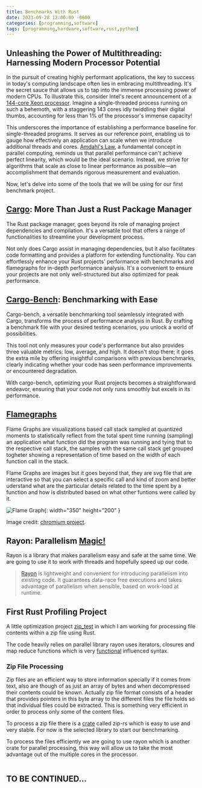 ```yaml
---
title: Benchmarks With Rust
date: 2023-09-28 12:00:00 -0600
categories: [programming,software]
tags: [programming,hardware,software,rust,python]
---
```


## Unleashing the Power of Multithreading: Harnessing Modern Processor Potential

In the pursuit of creating highly performant applications, the key to success in today's computing landscape often lies in embracing multithreading. It's the secret sauce that allows us to tap into the immense processing power of modern CPUs. To illustrate this, consider Intel's recent announcement of a [144-core Xeon processor](https://www.tomshardware.com/news/intel-details-sierra-forest-and-granite-rapids-architecture-xeon-roadmap). Imagine a single-threaded process running on such a behemoth, with a staggering 143 cores idly twiddling their digital thumbs, accounting for less than 1% of the processor's immense capacity!

This underscores the importance of establishing a performance baseline for single-threaded programs. It serves as our reference point, enabling us to gauge how effectively an application can scale when we introduce additional threads and cores. [Amdahl's Law](https://en.wikipedia.org/wiki/Amdahl%27s_law), a fundamental concept in parallel computing, reminds us that parallel performance can't achieve perfect linearity, which would be the ideal scenario. Instead, we strive for algorithms that scale as close to linear performance as possible—an accomplishment that demands rigorous measurement and evaluation.

Now, let's delve into some of the tools that we will be using for our first benchmark project.

## [Cargo](https://doc.rust-lang.org/cargo): More Than Just a Rust Package Manager

The Rust package manager, goes beyond its role of managing project dependencies and compilation. It's a versatile tool that offers a range of functionalities to streamline your development process.

Not only does Cargo assist in managing dependencies, but it also facilitates code formatting and provides a platform for extending functionality. You can effortlessly enhance your Rust projects' performance with benchmarks and flamegraphs for in-depth performance analysis. It's a convenient to ensure your projects are not only well-structured but also optimized for peak performance.


## [Cargo-Bench](https://doc.rust-lang.org/cargo/commands/cargo-bench.html): Benchmarking with Ease

Cargo-bench, a versatile benchmarking tool seamlessly integrated with Cargo, transforms the process of performance analysis in Rust. By crafting a benchmark file with your desired testing scenarios, you unlock a world of possibilities.

This tool not only measures your code's performance but also provides three valuable metrics: low, average, and high. It doesn't stop there; it goes the extra mile by offering insightful comparisons with previous benchmarks, clearly indicating whether your code has seen performance improvements or encountered degradation.

With cargo-bench, optimizing your Rust projects becomes a straightforward endeavor, ensuring that your code not only runs smoothly but excels in its performance.

## [Flamegraphs](https://www.brendangregg.com/flamegraphs.html) 

Flame Graphs are visualizations based call stack sampled at quantized moments to statistically reflect from the total spent time running (sampling) an application what function did the program was running and tying that to the respective call stack, the samples with the same call stack get grouped togheter showing a representation of time based on the width of each function call in the stack.

Flame Graphs are images but it goes beyond that, they are svg file that are interactive so that you can select a specific call and kind of zoom and better uderstand what are the particular details related to the time spent by a function and how is distributed based on what other funtions were called by it.

![Flame Graph](https://www.chromium.org/developers/profiling-flame-graphs/flamegraph.png){: width="350" height="200" }

Image credit: [chromium project](https://www.chromium.org/developers/profiling-flame-graphs/).

## Rayon: Parallelism [Magic!](https://developers.redhat.com/blog/2021/04/30/how-rust-makes-rayons-data-parallelism-magical)

Rayon is a library that makes parallelism easy and safe at the same time. We are going to use it to work with threads and hopefully speed up our code.

>[Rayon](https://docs.rs/rayon/latest/rayon/) is lightweight and convenient for introducing parallelism into existing code. It guarantees data-race free executions and takes advantage of parallelism when sensible, based on work-load at runtime.

## First Rust Profiling Project

A little optimization project [zip_test](https://github.com/horahh/zip_test) in which I am working for processing file contents within a zip file using Rust.

The code heavily relies on parallel library rayon uses iterators, closures and map reduce functions which is very [functional](https://doc.rust-lang.org/book/ch13-00-functional-features.html) influenced syntax.

### Zip File Processing

Zip files are an efficient way to store information specially if it comes from text, also  are though of as just an array of bytes and when decompressed their contents could be known. Actually zip file format consists of a header that provides pointers in this byte array to the different files the file holds so that individual files could be extracted. This is something very efficient in order to process only some of the content files.

To process a zip file there is a [crate](https://doc.rust-lang.org/book/ch07-01-packages-and-crates.html) called zip-rs which is easy to use and very stable. For now is the selected library to start our benchmarking.

To process the files efficiently we are going to use rayon which is another crate for parallel processing, this way will allow us to take the most advantage out of the multiple cores in the processor.


``` Rust

```

## TO BE CONTINUED...
